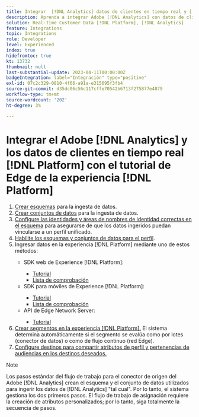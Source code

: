 ```yaml
---
title: Integrar  [!DNL Analytics] datos de clientes en tiempo real y [!DNL Platform] con el tutorial de Experience [!DNL Platform] Edge
description: Aprenda a integrar Adobe [!DNL Analytics] con datos de clientes en tiempo real [!DNL Platform] mediante el SDK web de AEP, el SDK móvil de AEP o la API de Edge Network Server.
solution: Real-Time Customer Data [!DNL Platform], [!DNL Analytics]
feature: Integrations
topic: Integrations
role: Developer
level: Experienced
index: true
hidefromtoc: true
kt: 13732
thumbnail: null
last-substantial-update: 2023-04-11T00:00:00Z
badgeIntegration: label="Integración" type="positive"
exl-id: 07c2c329-0810-4f66-a91a-e315695f3fb4
source-git-commit: d35dc06c56c117cffe70542b6713f275877e4879
workflow-type: tm+mt
source-wordcount: '202'
ht-degree: 3%

---
```


# Integrar el Adobe [!DNL Analytics] y los datos de clientes en tiempo real [!DNL Platform] con el tutorial de Edge de la experiencia [!DNL Platform]

<ol>
    <li><a href="https://experienceleague.adobe.com/es?lang=es#dashboard/learning" _target="_blank" rel="noopener noreferrer">Crear esquemas</a> para la ingesta de datos.</li>
    <li><a href="https://experienceleague.adobe.com/docs/platform-learn/tutorials/data-ingestion/create-datasets-and-ingest-data.html?lang=es" _target="_blank" rel="noopener noreferrer">Crear conjuntos de datos</a> para la ingesta de datos.</a></li>
    <li><a href="https://experienceleague.adobe.com/docs/platform-learn/tutorials/identities/label-ingest-and-verify-identity-data.html?lang=es" _target="_blank" rel="noopener noreferrer">Configure las identidades y áreas de nombres de identidad correctas en el esquema</a> para asegurarse de que los datos ingeridos puedan vincularse a un perfil unificado.</li>
    <li><a href="https://experienceleague.adobe.com/docs/platform-learn/tutorials/profiles/bring-data-into-the-real-time-customer-profile.html?lang=es" _target="_blank" rel="noopener noreferrer">Habilite los esquemas y conjuntos de datos para el perfil</a>.</li>
    <li>Ingresar datos en la experiencia [!DNL Platform] mediante uno de estos métodos:</li>
        <ul>
           <li>SDK web de Experience [!DNL Platform]:</li>
                <ul>
                    <li><a href="https://experienceleague.adobe.com/docs/platform-learn/implement-web-sdk/overview.html?lang=es" _target="_blank" rel="noopener noreferrer">Tutorial</a></li>
                    <li><a href="https://experienceleague.adobe.com/docs/analytics/implementation/aep-edge/web-sdk/overview.html?lang=es" _target="_blank" rel="noopener noreferrer">Lista de comprobación</a></li>
                </ul>
            <li>SDK para móviles de Experience [!DNL Platform]:</li>
                <ul>
                    <li><a href="https://experienceleague.adobe.com/docs/platform-learn/data-collection/mobile-sdk/create-mobile-properties.html?lang=es" _target="_blank" rel="noopener noreferrer">Tutorial</a></li>
                    <li><a href="https://experienceleague.adobe.com/docs/analytics/implementation/aep-edge/mobile-sdk/overview.html?lang=es" _target="_blank" rel="noopener noreferrer">Lista de comprobación</a></li>
                </ul></li>
            <li>API de Edge Network Server:</li>
                <ul>
                    <li><a href="https://experienceleague.adobe.com/docs/experience-platform/edge-network-server-api/interacting-other-adobe-solutions/interacting-adobe-analytics.html?lang=es" _target="_blank" rel="noopener noreferrer">Tutorial</a></li>
                </ul>
       </ul>
    <li><a href="https://experienceleague.adobe.com/docs/platform-learn/tutorials/segments/create-segments.html?lang=es" _target="_blank" rel="noopener noreferrer">Crear segmentos en la experiencia [!DNL Platform].</a> El sistema determina automáticamente si el segmento se evalúa como por lotes (conector de datos) o como de flujo continuo (red Edge).</li>
    <li><a href="https://experienceleague.adobe.com/docs/platform-learn/tutorials/destinations/create-destinations-and-activate-data.html?lang=es" _target="_blank" rel="noopener noreferrer">Configure destinos para compartir atributos de perfil y pertenencias de audiencias en los destinos deseados.</a></li>
</ol>

>[!NOTE]
>
>Los pasos estándar del flujo de trabajo para el conector de origen del Adobe [!DNL Analytics] crean el esquema y el conjunto de datos utilizados para ingerir los datos de [!DNL Analytics] &quot;tal cual&quot;. Por lo tanto, el sistema gestiona los dos primeros pasos. El flujo de trabajo de asignación requiere la creación de atributos personalizados; por lo tanto, siga totalmente la secuencia de pasos.
